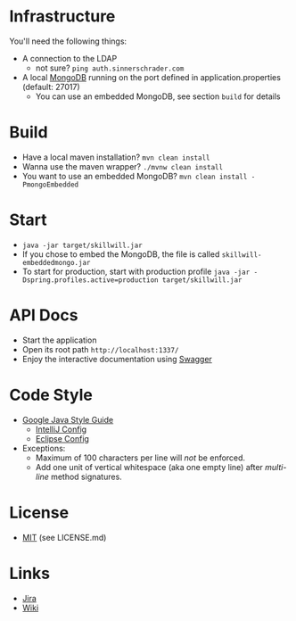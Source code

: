 # Infrastructure
You'll need the following things:
* A connection to the LDAP
  * not sure? ```ping auth.sinnerschrader.com```
* A local [MongoDB](https://www.mongodb.com/) running on the port defined in application.properties (default: 27017)
  * You can use an embedded MongoDB, see section `build` for details

# Build
* Have a local maven installation? `mvn clean install`
* Wanna use the maven wrapper? `./mvnw clean install`
* You want to use an embedded MongoDB? `mvn clean install -PmongoEmbedded`

# Start
* `java -jar target/skillwill.jar`
* If you chose to embed the MongoDB, the file is called `skillwill-embeddedmongo.jar`
* To start for production, start with production profile `java -jar -Dspring.profiles.active=production target/skillwill.jar`

# API Docs
* Start the application
* Open its root path `http://localhost:1337/`
* Enjoy the interactive documentation using [Swagger](http://swagger.io/)

# Code Style
* [Google Java Style Guide](https://google.github.io/styleguide/javaguide.html)
  * [IntelliJ Config](https://github.com/google/styleguide/blob/gh-pages/intellij-java-google-style.xml)
  * [Eclipse Config](https://github.com/google/styleguide/blob/gh-pages/eclipse-java-google-style.xml)
* Exceptions:
  * Maximum of 100 characters per line will _not_ be enforced.
  * Add one unit of vertical whitespace (aka one empty line) after _multi-line_ method signatures.

# License
* [MIT](https://opensource.org/licenses/MIT) (see LICENSE.md)

# Links
* [Jira](https://jira.sinnerschrader.com/secure/RapidBoard.jspa?rapidView=425)
* [Wiki](https://wiki.sinnerschrader.com/display/flowteam/SkillWill+-+Technisches)
